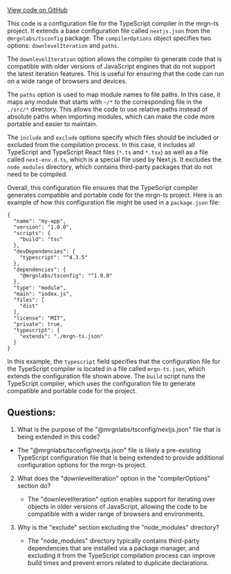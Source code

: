 [View code on GitHub](https://github.com/mrgnlabs/mrgn-ts/apps/marginfi-landing-page/tsconfig.json)

This code is a configuration file for the TypeScript compiler in the mrgn-ts project. It extends a base configuration file called `nextjs.json` from the `@mrgnlabs/tsconfig` package. The `compilerOptions` object specifies two options: `downlevelIteration` and `paths`. 

The `downlevelIteration` option allows the compiler to generate code that is compatible with older versions of JavaScript engines that do not support the latest iteration features. This is useful for ensuring that the code can run on a wide range of browsers and devices.

The `paths` option is used to map module names to file paths. In this case, it maps any module that starts with `~/*` to the corresponding file in the `./src/*` directory. This allows the code to use relative paths instead of absolute paths when importing modules, which can make the code more portable and easier to maintain.

The `include` and `exclude` options specify which files should be included or excluded from the compilation process. In this case, it includes all TypeScript and TypeScript React files (`*.ts` and `*.tsx`) as well as a file called `next-env.d.ts`, which is a special file used by Next.js. It excludes the `node_modules` directory, which contains third-party packages that do not need to be compiled.

Overall, this configuration file ensures that the TypeScript compiler generates compatible and portable code for the mrgn-ts project. Here is an example of how this configuration file might be used in a `package.json` file:

```
{
  "name": "my-app",
  "version": "1.0.0",
  "scripts": {
    "build": "tsc"
  },
  "devDependencies": {
    "typescript": "^4.3.5"
  },
  "dependencies": {
    "@mrgnlabs/tsconfig": "^1.0.0"
  },
  "type": "module",
  "main": "index.js",
  "files": [
    "dist"
  ],
  "license": "MIT",
  "private": true,
  "typescript": {
    "extends": "./mrgn-ts.json"
  }
}
``` 

In this example, the `typescript` field specifies that the configuration file for the TypeScript compiler is located in a file called `mrgn-ts.json`, which extends the configuration file shown above. The `build` script runs the TypeScript compiler, which uses the configuration file to generate compatible and portable code for the project.
## Questions: 
 1. What is the purpose of the "@mrgnlabs/tsconfig/nextjs.json" file that is being extended in this code?
   - The "@mrgnlabs/tsconfig/nextjs.json" file is likely a pre-existing TypeScript configuration file that is being extended to provide additional configuration options for the mrgn-ts project.

2. What does the "downlevelIteration" option in the "compilerOptions" section do?
   - The "downlevelIteration" option enables support for iterating over objects in older versions of JavaScript, allowing the code to be compatible with a wider range of browsers and environments.

3. Why is the "exclude" section excluding the "node_modules" directory?
   - The "node_modules" directory typically contains third-party dependencies that are installed via a package manager, and excluding it from the TypeScript compilation process can improve build times and prevent errors related to duplicate declarations.